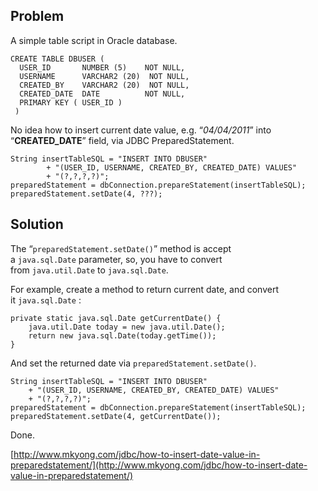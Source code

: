 ## Problem

A simple table script in Oracle database.

    CREATE TABLE DBUSER (
      USER_ID       NUMBER (5)    NOT NULL,
      USERNAME      VARCHAR2 (20)  NOT NULL,
      CREATED_BY    VARCHAR2 (20)  NOT NULL,
      CREATED_DATE  DATE          NOT NULL,
      PRIMARY KEY ( USER_ID )
     )

No idea how to insert current date value, e.g. “_04/04/2011_” into “**CREATED_DATE**” field, via JDBC PreparedStatement.

    String insertTableSQL = "INSERT INTO DBUSER"
    		+ "(USER_ID, USERNAME, CREATED_BY, CREATED_DATE) VALUES"
    		+ "(?,?,?,?)";
    preparedStatement = dbConnection.prepareStatement(insertTableSQL);
    preparedStatement.setDate(4, ???);

## Solution

The “`preparedStatement.setDate()`” method is accept a `java.sql.Date` parameter, so, you have to convert from `java.util.Date` to `java.sql.Date`.

For example, create a method to return current date, and convert it `java.sql.Date` :

    private static java.sql.Date getCurrentDate() {
        java.util.Date today = new java.util.Date();
        return new java.sql.Date(today.getTime());
    }

And set the returned date via `preparedStatement.setDate()`.

    String insertTableSQL = "INSERT INTO DBUSER"
    	+ "(USER_ID, USERNAME, CREATED_BY, CREATED_DATE) VALUES"
    	+ "(?,?,?,?)";
    preparedStatement = dbConnection.prepareStatement(insertTableSQL);
    preparedStatement.setDate(4, getCurrentDate());

Done.

[http://www.mkyong.com/jdbc/how-to-insert-date-value-in-preparedstatement/](http://www.mkyong.com/jdbc/how-to-insert-date-value-in-preparedstatement/)
